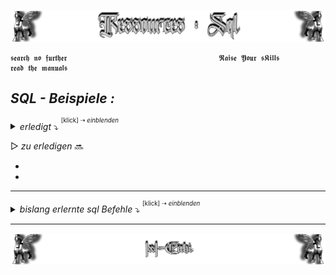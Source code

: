 <!--  library to learn SQL   📓📚  -->

![Lamassu_sql](https://github.com/IxI-Enki/IxI-Enki/blob/main/.dev/visual/Lamassu_Ressources_SQL%20%5B(Kopfzeile)(tiny)%5D.png?raw=true)

    𝖘𝖊𝖆𝖗𝖈𝖍 𝖓𝖔 𝖋𝖚𝖗𝖙𝖍𝖊𝖗                                  𝕽𝖆𝖎𝖘𝖊 𝖄𝖔𝖚𝖗 𝖘𝕶𝖎𝖑𝖑𝖘                                  𝖗𝖊𝖆𝖉 𝖙𝖍𝖊 𝖒𝖆𝖓𝖚𝖆𝖑𝖘
    
<!-- Übungen -->
## ***SQL - Beispiele :***
*<details><summary> erledigt*   ⤵  <sup><sup>[klick] ⇢ *einblenden*</sub></sup>    </summary>

- Uebung-000 -- `ᴇᴍᴘᴛʏLɪɴᴋ`
- Uebung-001 -- `ᴇᴍᴘᴛʏLɪɴᴋ`
- Uebung-002 -- `ᴇᴍᴘᴛʏLɪɴᴋ`
- ... Links werden nachgereicht ...

- Uebung-006 -- [ADAT Persontabelle](https://github.com/IxI-Enki/Uebung-dbi-006)
-
  
---
</details>

<!-- NÄCHSTE Übungen -->
▷   *zu erledigen*   🔜

-
-

---

*<details><summary> bislang erlernte sql Befehle*   ⤵  <sup><sup>[klick] ⇢ *einblenden*</sub></sup>    </summary>

```sql
drop table CITY;
drop table CITY CASCADE CONSTRAINTS;      -- löscht auch alle references auf table CITY
/*                  Spalten  |  Datentyp   |   Constraint  (foreign key) */
create table CITY ( PLZ         char(4)        primary key,
                    "NAME"      varchar(30));

drop table PERSON;
/*                  Spalten  |  Datentyp  |  Constraint  (foreign key) */
/*-----TABLES ERSTELLEN------------------------------------------------------*/
create table PERSON(PID         number       primary key,
                    FIRSTNAME   varchar(30)  default 'abc',
                    LASTNAME    varchar(30)  NOT NULL,
                    PLZ         char(4)      references     CITY(PLZ));

/*-----TABLES ERWEITERN / SPALTEN EINFüGEN/LöSCHEN---------------------------*/
alter table PERSON add                                   -- ADD         : fügt eine weitere Spalte zu einem bestehenden Table
                    GEBDATE     date        NOT NULL;    ----- auch CONSTRAINTS können nachträglich hinzugefügt werden

alter table PERSON drop column                           -- DROP COLUMN : entfernt eine Spalte wieder
                    GEBDATE;

alter table PERSON modify                                -- MODIFY      : DATENTYP von Spalte im nachhinein verändern
                    FIRSTNAME   varchar (40);

alter table PERSON rename column                         -- RENAME      : Spalten umbenennen
                    LASTNAME to NEW_LASTNAME;

/*-----WERTE IN [TUPLE=]ZEILEN EINFüGEN--------------------------------------*/
insert into PERSON values (1, NULL, 'Mayr', NULL);       -- Werte in alle Spalten
insert into PERSON (PID, LASTNAME) values (2, 'Müller'); -- ausgewählte Werte

---- alle WERTE von PERSON AUSGEBEN:
select * from PERSON;

/*-----NEUER TABLE AUS EXISTIERENDEM-----------------------------------------*/
create table SCHUELER as(select * from PERSON);   -- ACHTUNG CONSTRAINTS WERDEN NICHT VOLLSTäNDIG üBERNOMMEN

---- alle WERTE von SCHUELER AUSGEBEN:
select * from SCHUELER;

/*-----ZUSAMMENGESETZTE KEYS------------------------------------------------*/
create table VERKNUEPFUNG(ID_1 number,
                          ID_2 number,
                                                           primary key(ID_1, ID_2),
                                                           foreign key(ID_1)        references TAB_1(ID_1),
                                                           foreign key(ID_2)        references TAB_2(ID_2));
/*----FUNKTIONAL GLEICH, CONSTRAINTS BENANNT .. dadurch ANSPRECHBAR----------*/
create table VERKNUEPFUNG(ID_1 number,
                          ID_2 number,
                               constraint VERKNUEPFUNG_PK  primary key(ID_1, ID_2),
                               constraint TAB_1_FK         foreign key(ID_1)        references TAB_1(ID_1),
                               constraint TAB_1_FK         foreign key(ID_2)        references TAB_2(ID_2));

```
</details>

---
<!--  🧠by: github.com/IxI-Enki💭  -->
![Lamassu_(x2)](https://github.com/IxI-Enki/IxI-Enki/blob/main/.dev/visual/Lamassu_IxI-Enki%20%5B(Fusszeile)(tiny)%5D.png?raw=true)
